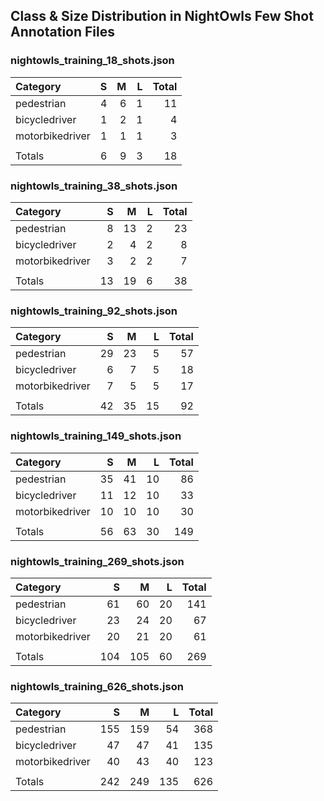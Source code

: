 ## Class & Size Distribution in NightOwls Few Shot Annotation Files  

### **nightowls_training_18_shots.json**  
| Category             |   S  |   M  |   L  | Total |
|:---------------------|-----:|-----:|-----:|------:|
| pedestrian           |    4 |    6 |    1 |    11 |
| bicycledriver        |    1 |    2 |    1 |     4 |
| motorbikedriver      |    1 |    1 |    1 |     3 |
|                      |      |      |      |       |
| Totals               |    6 |    9 |    3 |    18 |

### **nightowls_training_38_shots.json**  
| Category             |   S  |   M  |   L  | Total |
|:---------------------|-----:|-----:|-----:|------:|
| pedestrian           |    8 |   13 |    2 |    23 |
| bicycledriver        |    2 |    4 |    2 |     8 |
| motorbikedriver      |    3 |    2 |    2 |     7 |
|                      |      |      |      |       |
| Totals               |   13 |   19 |    6 |    38 |

### **nightowls_training_92_shots.json**  
| Category             |   S  |   M  |   L  | Total |
|:---------------------|-----:|-----:|-----:|------:|
| pedestrian           |   29 |   23 |    5 |    57 |
| bicycledriver        |    6 |    7 |    5 |    18 |
| motorbikedriver      |    7 |    5 |    5 |    17 |
|                      |      |      |      |       |
| Totals               |   42 |   35 |   15 |    92 |

### **nightowls_training_149_shots.json**  
| Category             |   S  |   M  |   L  | Total |
|:---------------------|-----:|-----:|-----:|------:|
| pedestrian           |   35 |   41 |   10 |    86 |
| bicycledriver        |   11 |   12 |   10 |    33 |
| motorbikedriver      |   10 |   10 |   10 |    30 |
|                      |      |      |      |       |
| Totals               |   56 |   63 |   30 |   149 |

### **nightowls_training_269_shots.json**  
| Category             |   S  |   M  |   L  | Total |
|:---------------------|-----:|-----:|-----:|------:|
| pedestrian           |   61 |   60 |   20 |   141 |
| bicycledriver        |   23 |   24 |   20 |    67 |
| motorbikedriver      |   20 |   21 |   20 |    61 |
|                      |      |      |      |       |
| Totals               |  104 |  105 |   60 |   269 |

### **nightowls_training_626_shots.json**  
| Category             |   S  |   M  |   L  | Total |
|:---------------------|-----:|-----:|-----:|------:|
| pedestrian           |  155 |  159 |   54 |   368 |
| bicycledriver        |   47 |   47 |   41 |   135 |
| motorbikedriver      |   40 |   43 |   40 |   123 |
|                      |      |      |      |       |
| Totals               |  242 |  249 |  135 |   626 |
